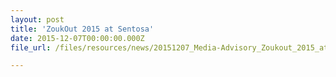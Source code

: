 ```yaml
---
layout: post
title: 'ZoukOut 2015 at Sentosa'
date: 2015-12-07T00:00:00.000Z
file_url: /files/resources/news/20151207_Media-Advisory_Zoukout_2015_at_Sentosa.pdf

---
```


